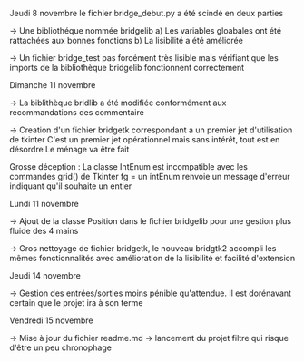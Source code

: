Jeudi 8 novembre
le fichier bridge_debut.py a été scindé en deux parties

-> Une bibliothéque nommée bridgelib
a) Les variables gloabales ont été rattachées aux bonnes fonctions
b) La lisibilité a été améliorée

-> Un fichier bridge_test pas forcément très lisible mais vérifiant que les imports de la bibliothèque bridgelib fonctionnent correctement

Dimanche 11 novembre

-> La biblithèque bridlib a été modifiée conformément aux recommandations des commentaire

-> Creation d'un fichier bridgetk correspondant a un premier jet d'utilisation de tkinter
C'est un premier jet opérationnel mais sans intérêt,
tout est en désordre
Le ménage va être fait

Grosse déception :
La classe IntEnum est incompatible avec les commandes grid()
de Tkinter fg = un intEnum renvoie un message d'erreur indiquant qu'il souhaite un entier 

Lundi 11 novembre

-> Ajout de la classe Position dans le fichier bridgelib pour une gestion plus fluide des 4 mains

-> Gros nettoyage de fichier bridgetk, le nouveau bridgtk2 accompli les mêmes fonctionnalités
avec amélioration de la lisibilité et facilité d'extension

Jeudi 14 novembre

-> Gestion des entrées/sorties moins pénible qu'attendue. Il est dorénavant certain que le projet ira à son terme

Vendredi 15 novembre

-> Mise à jour du fichier readme.md
-> lancement du projet filtre qui risque d'être un peu chronophage
